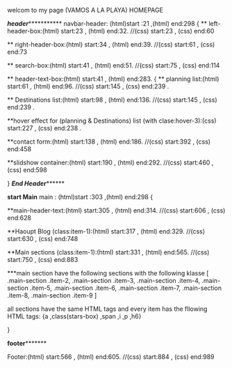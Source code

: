 welcom to my page (VAMOS A LA PLAYA)
               HOMEPAGE

*********header********************
navbar-header: (html)start :21 ,(html) end:298 {
** left-header-box:(html) start:23 , (html) end:32. //(css) start:23 , (css) end:60

** right-header-box:(html) start:34 , (html) end:39. //(css) start:61 , (css) end:73

** search-box:(html) start:41 , (html) end:51. //(css) start:75 , (css) end:114

** header-text-box:(html) start:41 , (html) end:283. {
** planning list:(html) start:61 , (html) end:96. //(css) start:145 , (css) end:239 .

** Destinations list:(html) start:98 , (html) end:136. //(css) start:145 , (css) end:239 .

**hover effect for (planning & Destinations) list (with clase:hover-3):(css) start:227 , (css) end:238 .

**contact form:(html) start:138 , (html) end:186. //(css) start:392 , (css) end:458

**slidshow container:(html) start:190 , (html) end:292. //(css) start:460 , (css) end:598

}
*********End Header***************

********start Main********
main : (html)start :303 ,(html) end:298 {

**main-header-text:(html) start:305 , (html) end:314. //(css) start:606 , (css) end:628

**Haoupt Blog (class:item-1):(html) start:317 , (html) end:329. //(css) start:630 , (css) end:748

**Main sections (class:item-1):(html) start:331 , (html) end:565. //(css) start:750 , (css) end:883

***main section have the following sections with the following klasse [
  .main-section .item-2,
  .main-section .item-3,
  .main-section .item-4,
  .main-section .item-5,
  .main-section .item-6,
  .main-section .item-7,
  .main-section .item-8,
  .main-section .item-9   ]
  
  all sections have the same HTML tags and every item has the fllowing HTML tags: {a ,class(stars-box) ,span ,i ,p ,h6}
  
}

********footer***************

Footer:(html) start:566 , (html) end:605. //(css) start:884 , (css) end:989
